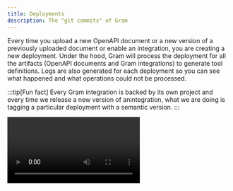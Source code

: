 ```yaml
---
title: Deployments
description: The "git commits" of Gram
---
```


Every time you upload a new OpenAPI document or a new version of a previously uploaded document or enable an integration, you are creating a new deployment. Under the hood, Gram will process the deployment for all the artifacts (OpenAPI documents and Gram integrations) to generate tool definitions. Logs are also generated for each deployment so you can see what happened and what operations
could not be processed.

:::tip[Fun fact]
Every Gram integration is backed by its own project and every time we release a new version of anintegration, what we are doing is tagging a particular deployment with a semantic version.
:::

<div class="flex justify-center">
  <video controls>
    <source src="/videos/getting_started.mp4" type="video/mp4">
    Your browser does not support the video tag.
  </video>
</div>
